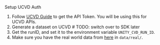 Setup UCVD Auth
   1. Follow [UCVD Guide](http://doesnot-exist-yet.com) to get the API Token. You will be using this for UCVD APIs.
   2. Generate a dataset on UCVD # TODO: switch over to SDK later
   3. Get the runID, and set it to the environment variable `UNITY_CVD_RUN_ID`.
   4. Make sure you have the real world data from [here]() in `data/real/`.